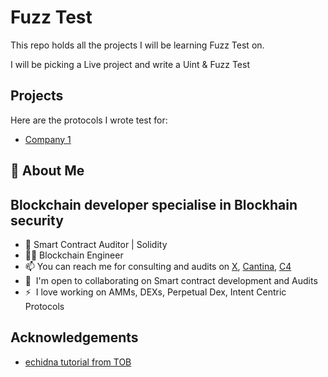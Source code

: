 
# Fuzz Test

This repo holds all the projects I will be learning Fuzz Test on. 

I will be picking a Live project and write a Uint & Fuzz Test

## Projects

Here are the protocols I wrote test for:

- [Company 1]()


## 🚀 About Me
Blockchain developer specialise in Blockhain security
-----------------------------------------------------

*   🔐 Smart Contract Auditor | Solidity
*   👨‍🔬 Blockchain Engineer
*   📫 You can reach me for consulting and audits on [X](https://twitter.com/0xFave), [Cantina](https://cantina.xyz/u/0xfave), [C4](https://code4rena.com/@0xfave)
*   🤝  I'm open to collaborating on Smart contract development and Audits
*   ⚡  I love working on AMMs, DEXs, Perpetual Dex, Intent Centric Protocols
## Acknowledgements

 - [echidna tutorial from TOB](https://github.com/crytic/echidna-streaming-series)

